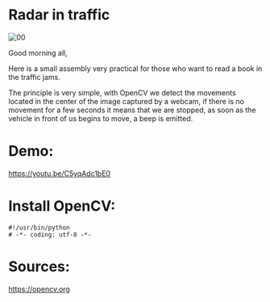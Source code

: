 # Radar in traffic
![00](https://user-images.githubusercontent.com/38251711/119191240-a57cd780-ba7e-11eb-958f-fe609a34ed22.png)

Good morning all,

Here is a small assembly very practical for those who want to read a book in the traffic jams.

The principle is very simple, with OpenCV we detect the movements located in the center of the image captured by a webcam, if there is no movement for a few seconds it means that we are stopped, as soon as the vehicle in front of us begins to move, a beep is emitted.

# Demo:
https://youtu.be/C5yqAdc1bE0

# Install OpenCV:
```shell
#!/usr/bin/python
# -*- coding: utf-8 -*-
```

# Sources:
https://opencv.org

